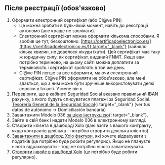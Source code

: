 ## Після реєстрації (обов'язково)

1. Оформити електронний сертифікат (або Cl@ve PIN)
    - Це можна зробити в будь-який момент, навіть до реєстрації аутономо (але краще не зволікати).
    - Електронний сертифікат можна оформити кількома способами. Я зробив це тут,
      безкоштовно: [https://certificadoelectronico.es/](https://certificadoelectronico.es/){:target="_blank"} (зайняло
      кілька хвилин, не довелося нікуди їхати).
      Цей сертифікат має таку ж юридичну силу, як сертифікат, виданий FNMT. Якщо вам потрібно терміново, на цьому сайті
      можна доплатити за терміновість і сертифікат зроблять в той же день.
    - Cl@ve PIN легше за все оформити, маючи електронний сертифікат. Cl@ve PIN оформляти не обов'язково, але мені
      здається, що з ним може бути зручніше використовувати деякі сервіси в Іспанії. У мене він є.
2. Перевірити, що в кабінеті Seguridad Social вказано правильний IBAN рахунку, з якого будуть списуватися платежі за
   Seguridad
   Social. [Tesorería General de la Seguridad Social](https://portal.seg-social.gob.es/wps/portal/importass/importass/bienvenida){:
   target="_blank"} (ver tus datos de autónomo -> Domiciliación bancaria)
3. Завантажити Modelo 036
   [за цією інструкцією](https://www.xolo.io/es-en/faq/xolo-spain/category/get-started/article/i-am-already-registered-as-self-employed-where-can-i-find-my){:
   target="_blank"}.
4. Зайти в свій банк і надати Modelo 036 в електронному вигляді.
5. Створити клієнта в дашборді Xolo (дані взяти з вашого контракту, якщо контрактів декілька - потрібно створити
   декілька клієнтів).
6. [Завантажити в дашборд Xolo фактури](#податкові-відрахування-та-пільги), які хочете відрахувати з податків (це
   потрібно буде робити регулярно). Якщо не плануєте нічого відраховувати - тоді не потрібно нічого завантажувати.
7. [Створити інвойс в дашборді Xolo](#як-створити-інвойс-у-xolo) (це потрібно буде робити регулярно).
